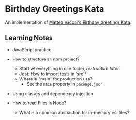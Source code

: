 # Birthday Greetings Kata

An implementation of [Matteo Vaccai's Birthday Greetings Kata](http://matteo.vaccari.name/blog/archives/154).

## Learning Notes

- JavaScript practice

- How to structure an npm project?
  - Start w/ everything in one folder, *restructure later*.
  - Jest: How to import tests in 'src'?
  - Where is "main" for production use?
    - See the `main` property in `package.json`
- Using classes and dependency injection  
- How to read Files in Node?
  - What is a common abstraction for in-memory vs. files?


